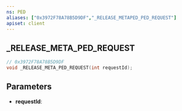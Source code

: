 ```yaml
---
ns: PED
aliases: ["0x3972F78A78B5D9DF","_RELEASE_METAPED_PED_REQUEST"]
apiset: client
---
```

## _RELEASE_META_PED_REQUEST

```c
// 0x3972F78A78B5D9DF
void _RELEASE_META_PED_REQUEST(int requestId);
```


## Parameters
* **requestId**:



